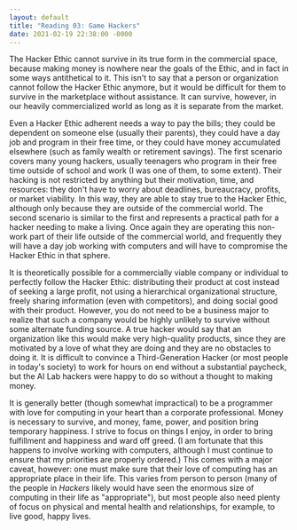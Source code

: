 ```yaml
--- 
layout: default
title: "Reading 03: Game Hackers"
date: 2021-02-19 22:38:00 -0000
--- 
```


The Hacker Ethic cannot survive in its true form in the commercial space, because making money is nowhere near the goals of the Ethic, and in fact in some ways antithetical to it. This isn't to say that a person or organization cannot follow the Hacker Ethic anymore, but it would be difficult for them to survive in the marketplace without assistance. It can survive, however, in our heavily commercialized world as long as it is separate from the market.

Even a Hacker Ethic adherent needs a way to pay the bills; they could be dependent on someone else (usually their parents), they could have a day job and program in their free time, or they could have money accumulated elsewhere (such as family wealth or retirement savings). The first scenario covers many young hackers, usually teenagers who program in their free time outside of school and work (I was one of them, to some extent). Their hacking is not restricted by anything but their motivation, time, and resources: they don't have to worry about deadlines, bureaucracy, profits, or market viability. In this way, they are able to stay true to the Hacker Ethic, although only because they are outside of the commercial world. The second scenario is similar to the first and represents a practical path for a hacker needing to make a living. Once again they are operating this non-work part of their life outside of the commercial world, and frequently they will have a day job working with computers and will have to compromise the Hacker Ethic in that sphere.

It is theoretically possible for a commercially viable company or individual to perfectly follow the Hacker Ethic: distributing their product at cost instead of seeking a large profit, not using a hierarchical organizational structure, freely sharing information (even with competitors), and doing social good with their product. However, you do not need to be a business major to realize that such a company would be highly unlikely to survive without some alternate funding source. A true hacker would say that an organization like this would make very high-quality products, since they are motivated by a love of what they are doing and they are no obstacles to doing it. It is difficult to convince a Third-Generation Hacker (or most people in today's society) to work for hours on end without a substantial paycheck, but the AI Lab hackers were happy to do so without a thought to making money.

It is generally better (though somewhat impractical) to be a programmer with love for computing in your heart than a corporate professional. Money is necessary to survive, and money, fame, power, and position bring temporary happiness. I strive to focus on things I enjoy, in order to bring fulfillment and happiness and ward off greed. (I am fortunate that this happens to involve working with computers, although I must continue to ensure that my priorities are properly ordered.) This comes with a major caveat, however: one must make sure that their love of computing has an appropriate place in their life. This varies from person to person (many of the people in *Hackers* likely would have seen the enormous size of computing in their life as "appropriate"), but most people also need plenty of focus on physical and mental health and relationships, for example, to live good, happy lives.
